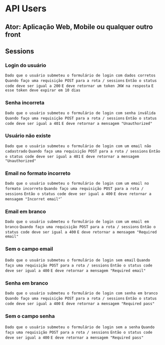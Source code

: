 # API Users

## Ator: Aplicação Web, Mobile ou qualquer outro front

## Sessions

### Login do usuário

`Dado que o usuário submeteu o formulário de login com dados corretos`
`Quando faço uma requisição POST para a rota / sessions`
`Então o status code deve ser igual a 200`
`E deve retornar um token JKW na resposta`
`E esse token deve expirar em 10 dias`

### Senha incorreta

`Dado que o usuário submeteu o formulário de login com senha inválida`
`Quando faço uma requisição POST para a rota / sessions`
`Então o status code deve ser igual a 401`
`E deve retornar a mensagem "Unauthorized"`

### Usuário não existe

`Dado que o usuário submeteu o formulário de login com um email não cadastrado`
`Quando faço uma requisição POST para a rota / sessions`
`Então o status code deve ser igual a 401`
`E deve retornar a mensagem "Unauthorized"`

### Email no formato incorreto

`Dado que o usuário submeteu o formulário de login com um email no formato incorreto`
`Quando faço uma requisição POST para a rota / sessions`
`Então o status code deve ser igual a 400`
`E deve retornar a mensagem "Incorret email"`'

### Email em branco

`Dado que o usuário submeteu o formulário de login com um email em branco`
`Quando faço uma requisição POST para a rota / sessions`
`Então o status code deve ser igual a 400`
`E deve retornar a mensagem "Required email"`

### Sem o campo email

`Dado que o usuário submeteu o formulário de login sem email`
`Quando faço uma requisição POST para a rota / sessions`
`Então o status code deve ser igual a 400`
`E deve retornar a mensagem "Required email"`

### Senha em branco

`Dado que o usuário submeteu o formulário de login com senha em branco`
`Quando faço uma requisição POST para a rota / sessions`
`Então o status code deve ser igual a 400`
`E deve retornar a mensagem "Required pass"`

### Sem o campo senha

`Dado que o usuário submeteu o formulário de login sem a senha`
`Quando faço uma requisição POST para a rota / sessions`
`Então o status code deve ser igual a 400`
`E deve retornar a mensagem "Required pass"`